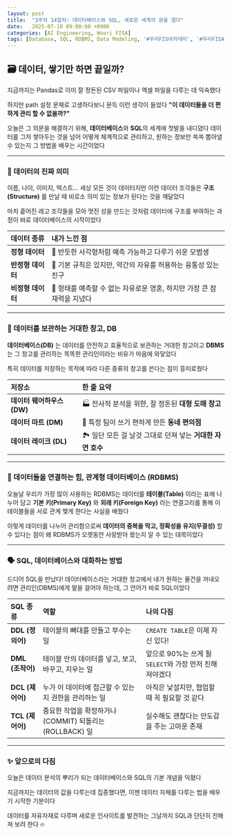 ```yaml
---
layout: post
title:  "3주차 14일차: 데이터베이스와 SQL, 새로운 세계의 문을 열다"
date:   2025-07-18 09:00:00 +0900
categories: [AI Engineering, Woori FISA]
tags: [Database, SQL, RDBMS, Data Modeling, '#우리FIS아카데미', '#우리FISA', '#AI엔지니어링', '#K-디지털트레이닝', '#우리에프아이에스', '#글로벌소프트웨어캠퍼스']
---
```


## 🗃️ 데이터, 쌓기만 하면 끝일까?

지금까지는 Pandas로 이미 잘 정돈된 CSV 파일이나 엑셀 파일을 다루는 데 익숙했다

하지만 path 설정 문제로 고생하다보니 문득 이런 생각이 들었다
**"이 데이터들을 더 편하게 관리 할 수 없을까?"**

오늘은 그 의문을 해결하기 위해, **데이터베이스**와 **SQL**의 세계에 첫발을 내디뎠다
데이터를 그저 쌓아두는 것을 넘어
어떻게 체계적으로 관리하고, 원하는 정보만 쏙쏙 뽑아낼 수 있는지
그 방법을 배우는 시간이었다

---

### 🤔 데이터의 진짜 의미

이름, 나이, 이미지, 텍스트... 세상 모든 것이 데이터지만
이런 데이터 조각들은 **구조(Structure)** 를 만날 때 비로소 의미 있는 정보가 된다는 것을 깨달았다

마치 흩어진 레고 조각들을 모아 멋진 성을 만드는 것처럼
데이터에 구조를 부여하는 과정이 바로 데이터베이스의 시작이었다

| 데이터 종류 | 내가 느낀 점 |
| :--- | :--- |
| **정형 데이터** | 📐 반듯한 사각형처럼 예측 가능하고 다루기 쉬운 모범생 |
| **반정형 데이터** | 📝 기본 규칙은 있지만, 약간의 자유를 허용하는 융통성 있는 친구 |
| **비정형 데이터** | 🎨 형태를 예측할 수 없는 자유로운 영혼, 하지만 가장 큰 잠재력을 지녔다 |

---

### 🏦 데이터를 보관하는 거대한 창고, DB

**데이터베이스(DB)** 는 데이터를 안전하고 효율적으로 보관하는 거대한 창고이고
**DBMS**는 그 창고를 관리하는 똑똑한 관리인이라는 비유가 마음에 와닿았다

특히 데이터를 저장하는 목적에 따라 다른 종류의 창고를 쓴다는 점이 흥미로웠다

| 저장소 | 한 줄 요약 |
| :--- | :--- |
| **데이터 웨어하우스 (DW)** | 🏭 전사적 분석을 위한, 잘 정돈된 **대형 도매 창고** |
| **데이터 마트 (DM)** | 🏪 특정 팀이 쓰기 편하게 만든 **동네 편의점** |
| **데이터 레이크 (DL)** | 🏞️ 일단 모든 걸 날것 그대로 던져 넣는 **거대한 자연 호수** |

---

### 🤝 데이터들을 연결하는 힘, 관계형 데이터베이스 (RDBMS)

오늘날 우리가 가장 많이 사용하는 RDBMS는
데이터를 **테이블(Table)** 이라는 표에 나누어 담고
**기본 키(Primary Key)** 와 **외래 키(Foreign Key)** 라는 연결고리를 통해
이 테이블들을 서로 관계 맺게 한다는 사실을 배웠다

이렇게 데이터를 나누어 관리함으로써
**데이터의 중복을 막고, 정확성을 유지(무결성)** 할 수 있다는 점이
왜 RDBMS가 오랫동안 사랑받아 왔는지 알 수 있는 대목이었다

---

### 🗣️ SQL, 데이터베이스와 대화하는 방법

드디어 SQL을 만났다!
데이터베이스라는 거대한 창고에서 내가 원하는 물건을 꺼내오려면
관리인(DBMS)에게 말을 걸어야 하는데, 그 언어가 바로 SQL이었다

| SQL 종류 | 역할 | 나의 다짐 |
| :--- | :--- | :--- |
| **DDL (정의어)** | 테이블의 뼈대를 만들고 부수는 일 | `CREATE TABLE`은 이제 자신 있다! |
| **DML (조작어)** | 테이블 안의 데이터를 넣고, 보고, 바꾸고, 지우는 일 | 앞으로 90%는 쓰게 될 `SELECT`와 가장 먼저 친해져야겠다 |
| **DCL (제어어)** | 누가 이 데이터에 접근할 수 있는지 권한을 관리하는 일 | 아직은 낯설지만, 협업할 때 꼭 필요할 것 같다 |
| **TCL (제어어)** | 중요한 작업을 확정하거나(COMMIT) 되돌리는(ROLLBACK) 일 | 실수해도 괜찮다는 안도감을 주는 고마운 존재 |

---

### ✨ 앞으로의 다짐

오늘은 데이터 분석의 뿌리가 되는 데이터베이스와 SQL의 기본 개념을 익혔다

지금까지는 데이터의 값을 다루는데 집중했다면, 이젠 데이터 자체를 다루는 법을 배우기 시작한 기분이다

데이터를 자유자재로 다루며 새로운 인사이트를 발견하는 그날까지
SQL과 단단히 친해져 보려 한다 🔥
